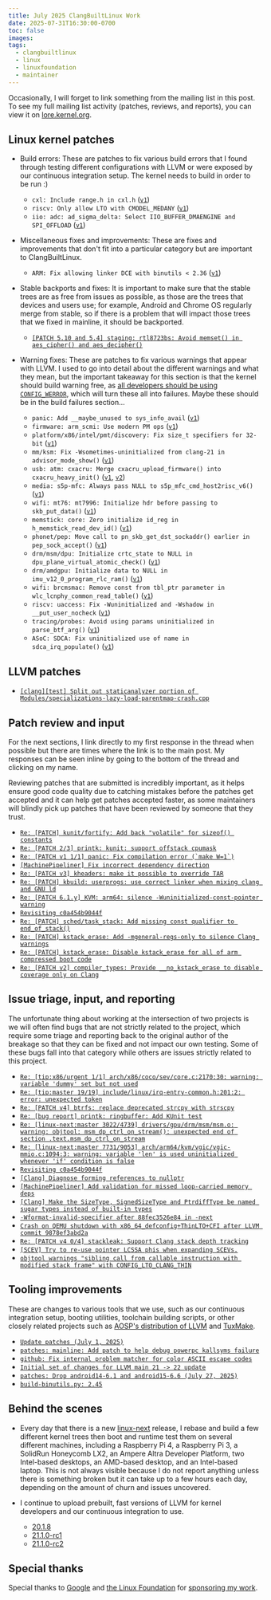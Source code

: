 ```yaml
---
title: July 2025 ClangBuiltLinux Work
date: 2025-07-31T16:30:00-0700
toc: false
images:
tags:
  - clangbuiltlinux
  - linux
  - linuxfoundation
  - maintainer
---
```


Occasionally, I will forget to link something from the mailing list in this post. To see my full mailing list activity (patches, reviews, and reports), you can view it on [lore.kernel.org](https://lore.kernel.org/all/?q=f:nathan@kernel.org).

## Linux kernel patches

* Build errors: These are patches to fix various build errors that I found through testing different configurations with LLVM or were exposed by our continuous integration setup. The kernel needs to build in order to be run :)

  * `cxl: Include range.h in cxl.h` ([`v1`](https://lore.kernel.org/20250701-cxl-fix-struct-range-error-v1-1-1f199bddc7c9@kernel.org/))
  * `riscv: Only allow LTO with CMODEL_MEDANY` ([`v1`](https://lore.kernel.org/20250710-riscv-restrict-lto-to-medany-v1-1-b1dac9871ecf@kernel.org/))
  * `iio: adc: ad_sigma_delta: Select IIO_BUFFER_DMAENGINE and SPI_OFFLOAD` ([`v1`](https://lore.kernel.org/20250714-iio-ad_sigma_delta-fix-kconfig-selects-v1-1-32e0d6da0423@kernel.org/))

* Miscellaneous fixes and improvements: These are fixes and improvements that don't fit into a particular category but are important to ClangBuiltLinux.

  * `ARM: Fix allowing linker DCE with binutils < 2.36` ([`v1`](https://lore.kernel.org/20250707-arm-fix-dce-older-binutils-v1-1-3b5e59dc3b26@kernel.org/))

* Stable backports and fixes: It is important to make sure that the stable trees are as free from issues as possible, as those are the trees that devices and users use; for example, Android and Chrome OS regularly merge from stable, so if there is a problem that will impact those trees that we fixed in mainline, it should be backported.

  * [`[PATCH 5.10 and 5.4] staging: rtl8723bs: Avoid memset() in aes_cipher() and aes_decipher()`](https://lore.kernel.org/20250701152324.3571007-1-nathan@kernel.org/)

* Warning fixes: These are patches to fix various warnings that appear with LLVM. I used to go into detail about the different warnings and what they mean, but the important takeaway for this section is that the kernel should build warning free, as [all developers should be using `CONFIG_WERROR`](https://lore.kernel.org/r/CAHk-=wifoM9VOp-55OZCRcO9MnqQ109UTuCiXeZ-eyX_JcNVGg@mail.gmail.com/), which will turn these all into failures. Maybe these should be in the build failures section...

  * `panic: Add __maybe_unused to sys_info_avail` ([`v1`](https://lore.kernel.org/20250708-fix-clang-sys_info_avail-warning-v1-1-60d239eacd64@kernel.org/))
  * `firmware: arm_scmi: Use modern PM ops` ([`v1`](https://lore.kernel.org/20250708-arm-scmi-modern-pm-ops-v1-1-14bc9c352888@kernel.org/))
  * `platform/x86/intel/pmt/discovery: Fix size_t specifiers for 32-bit` ([`v1`](https://lore.kernel.org/20250708-discovery-pmt-fix-32-bit-formats-v1-1-296a5fc9c3d4@kernel.org/))
  * `mm/ksm: Fix -Wsometimes-uninitialized from clang-21 in advisor_mode_show()` ([`v1`](https://lore.kernel.org/20250715-ksm-fix-clang-21-uninit-warning-v1-1-f443feb4bfc4@kernel.org/))
  * `usb: atm: cxacru: Merge cxacru_upload_firmware() into cxacru_heavy_init()` ([`v1`](https://lore.kernel.org/20250715-usb-cxacru-fix-clang-21-uninit-warning-v1-1-de6c652c3079@kernel.org/), [`v2`](https://lore.kernel.org/20250722-usb-cxacru-fix-clang-21-uninit-warning-v2-1-6708a18decd2@kernel.org/))
  * `media: s5p-mfc: Always pass NULL to s5p_mfc_cmd_host2risc_v6()` ([`v1`](https://lore.kernel.org/20250715-media-s5p-mfc-fix-uninit-const-pointer-v1-1-4d52b58cafe9@kernel.org/))
  * `wifi: mt76: mt7996: Initialize hdr before passing to skb_put_data()` ([`v1`](https://lore.kernel.org/20250715-mt7996-fix-uninit-const-pointer-v1-1-b5d8d11d7b78@kernel.org/))
  * `memstick: core: Zero initialize id_reg in h_memstick_read_dev_id()` ([`v1`](https://lore.kernel.org/20250715-memstick-fix-uninit-const-pointer-v1-1-f6753829c27a@kernel.org/))
  * `phonet/pep: Move call to pn_skb_get_dst_sockaddr() earlier in pep_sock_accept()` ([`v1`](https://lore.kernel.org/20250715-net-phonet-fix-uninit-const-pointer-v1-1-8efd1bd188b3@kernel.org/))
  * `drm/msm/dpu: Initialize crtc_state to NULL in dpu_plane_virtual_atomic_check()` ([`v1`](https://lore.kernel.org/20250715-drm-msm-fix-const-uninit-warning-v1-1-d6a366fd9a32@kernel.org/))
  * `drm/amdgpu: Initialize data to NULL in imu_v12_0_program_rlc_ram()` ([`v1`](https://lore.kernel.org/20250715-drm-amdgpu-fix-const-uninit-warning-v1-1-9683661f3197@kernel.org/))
  * `wifi: brcmsmac: Remove const from tbl_ptr parameter in wlc_lcnphy_common_read_table()` ([`v1`](https://lore.kernel.org/20250715-brcmsmac-fix-uninit-const-pointer-v1-1-16e6a51a8ef4@kernel.org/))
  * `riscv: uaccess: Fix -Wuninitialized and -Wshadow in __put_user_nocheck` ([`v1`](https://lore.kernel.org/20250715-riscv-uaccess-fix-self-init-val-v1-1-82b8e911f120@kernel.org/))
  * `tracing/probes: Avoid using params uninitialized in parse_btf_arg()` ([`v1`](https://lore.kernel.org/20250715-trace_probe-fix-const-uninit-warning-v1-1-98960f91dd04@kernel.org/))
  * `ASoC: SDCA: Fix uninitialized use of name in sdca_irq_populate()` ([`v1`](https://lore.kernel.org/20250715-sdca_interrupts-fix-const-uninit-warning-v1-1-cc031c913499@kernel.org/))



## LLVM patches

* [`[clang][test] Split out staticanalyzer portion of Modules/specializations-lazy-load-parentmap-crash.cpp`](https://github.com/llvm/llvm-project/pull/151259)



## Patch review and input

For the next sections, I link directly to my first response in the thread when possible but there are times where the link is to the main post. My responses can be seen inline by going to the bottom of the thread and clicking on my name.

Reviewing patches that are submitted is incredibly important, as it helps ensure good code quality due to catching mistakes before the patches get accepted and it can help get patches accepted faster, as some maintainers will blindly pick up patches that have been reviewed by someone that they trust.

* [`Re: [PATCH] kunit/fortify: Add back "volatile" for sizeof() constants`](https://lore.kernel.org/20250701123521.GA2835771@ax162/)
* [`Re: [PATCH 2/3] printk: kunit: support offstack cpumask`](https://lore.kernel.org/20250702202835.GA593751@ax162/)
* [```Re: [PATCH v1 1/1] panic: Fix compilation error (`make W=1`)```](https://lore.kernel.org/20250711014947.GA863150@ax162/)
* [`[MachinePipeliner] Fix incorrect dependency direction`](https://github.com/llvm/llvm-project/pull/149436#issuecomment-3086498489)
* [`Re: [PATCH v3] kheaders: make it possible to override TAR`](https://lore.kernel.org/20250719201002.GA3285766@ax162/)
* [`Re: [PATCH] kbuild: userprogs: use correct linker when mixing clang and GNU ld`](https://lore.kernel.org/20250724231025.GA3620641@ax162/)
* [`Re: [PATCH 6.1.y] KVM: arm64: silence -Wuninitialized-const-pointer warning`](https://lore.kernel.org/20250725162654.GA684490@ax162/)
* [`Revisiting c0a454b9044f`](https://lore.kernel.org/20250714195205.GA3723043@ax162/)
* [`Re: [PATCH] sched/task_stack: Add missing const qualifier to end_of_stack()`](https://lore.kernel.org/20250727155047.GA1183915@ax162/)
* [`Re: [PATCH] kstack_erase: Add -mgeneral-regs-only to silence Clang warnings`](https://lore.kernel.org/20250727155108.GB1183915@ax162/)
* [`Re: [PATCH] kstack_erase: Disable kstack_erase for all of arm compressed boot code`](https://lore.kernel.org/20250727155129.GC1183915@ax162/)
* [`Re: [PATCH v2] compiler_types: Provide __no_kstack_erase to disable coverage only on Clang`](https://lore.kernel.org/20250729234604.GA921387@ax162/)



## Issue triage, input, and reporting

The unfortunate thing about working at the intersection of two projects is we will often find bugs that are not strictly related to the project, which require some triage and reporting back to the original author of the breakage so that they can be fixed and not impact our own testing. Some of these bugs fall into that category while others are issues strictly related to this project.

* [`Re: [tip:x86/urgent 1/1] arch/x86/coco/sev/core.c:2170:30: warning: variable 'dummy' set but not used`](https://lore.kernel.org/20250701150644.GA3563357@ax162/)
* [`Re: [tip:master 19/19] include/linux/irq-entry-common.h:201:2: error: unexpected token`](https://lore.kernel.org/20250702180136.GA3452438@ax162/)
* [`Re: [PATCH v4] btrfs: replace deprecated strcpy with strscpy`](https://lore.kernel.org/20250702182712.GA3453770@ax162/)
* [`Re: [bug report] printk: ringbuffer: Add KUnit test`](https://lore.kernel.org/20250702202203.GA3347226@ax162/)
* [`Re: [linux-next:master 3022/4739] drivers/gpu/drm/msm/msm.o: warning: objtool: msm_dp_ctrl_on_stream(): unexpected end of section .text.msm_dp_ctrl_on_stream`](https://lore.kernel.org/20250702213716.GA2103156@ax162/)
* [`Re: [linux-next:master 7731/9053] arch/arm64/kvm/vgic/vgic-mmio.c:1094:3: warning: variable 'len' is used uninitialized whenever 'if' condition is false`](https://lore.kernel.org/20250714171559.GA1364710@ax162/)
* [`Revisiting c0a454b9044f`](https://lore.kernel.org/20250714195205.GA3723043@ax162/)
* [`[Clang] Diagnose forming references to nullptr`](https://github.com/llvm/llvm-project/pull/143667#issuecomment-3084709817)
* [`[MachinePipeliner] Add validation for missed loop-carried memory deps`](https://github.com/llvm/llvm-project/pull/145878#issuecomment-3084401504)
* [`[Clang] Make the SizeType, SignedSizeType and PtrdiffType be named sugar types instead of built-in types`](https://github.com/llvm/llvm-project/pull/143653#issuecomment-3086499400)
* [`-Wformat-invalid-specifier after 88fec3526e84 in -next`](https://lore.kernel.org/20250721231041.GA1015606@ax162/)
* [`Crash on QEMU shutdown with x86_64_defconfig+ThinLTO+CFI after LLVM commit 9878ef3abd2a`](https://lore.kernel.org/20250724000219.GA2976491@ax162/)
* [`Re: [PATCH v4 0/4] stackleak: Support Clang stack depth tracking`](https://lore.kernel.org/20250726004313.GA3650901@ax162/)
* [`[SCEV] Try to re-use pointer LCSSA phis when expanding SCEVs.`](https://github.com/llvm/llvm-project/pull/147824#issuecomment-3124670997)
* [`objtool warnings "sibling call from callable instruction with modified stack frame" with CONFIG_LTO_CLANG_THIN`](https://lore.kernel.org/20250731175655.GA1455142@ax162/)



## Tooling improvements

These are changes to various tools that we use, such as our continuous integration setup, booting utilities, toolchain building scripts, or other closely related projects such as [AOSP's distribution of LLVM](https://android.googlesource.com/platform/prebuilts/clang/host/linux-x86/) and [TuxMake](https://tuxmake.org).

* [`Update patches (July 1, 2025)`](https://github.com/ClangBuiltLinux/continuous-integration2/pull/853)
* [`patches: mainline: Add patch to help debug powerpc kallsyms failure`](https://github.com/ClangBuiltLinux/continuous-integration2/pull/855)
* [`github: Fix internal problem matcher for color ASCII escape codes`](https://github.com/ClangBuiltLinux/continuous-integration2/pull/857)
* [`Initial set of changes for LLVM main 21 -> 22 update`](https://github.com/ClangBuiltLinux/continuous-integration2/pull/858)
* [`patches: Drop android14-6.1 and android15-6.6 (July 27, 2025)`](https://github.com/ClangBuiltLinux/continuous-integration2/pull/860)
* [`build-binutils.py: 2.45`](https://github.com/ClangBuiltLinux/tc-build/pull/304)



## Behind the scenes

* Every day that there is a new [linux-next](https://git.kernel.org/pub/scm/linux/kernel/git/next/linux-next.git/) release, I rebase and build a few different kernel trees then boot and runtime test them on several different machines, including a Raspberry Pi 4, a Raspberry Pi 3, a SolidRun Honeycomb LX2, an Ampere Altra Developer Platform, two Intel-based desktops, an AMD-based desktop, and an Intel-based laptop. This is not always visible because I do not report anything unless there is something broken but it can take up to a few hours each day, depending on the amount of churn and issues uncovered.

* I continue to upload prebuilt, fast versions of LLVM for kernel developers and our continuous integration to use.

  * [20.1.8](https://lore.kernel.org/20250710165801.GA4073042@ax162/)
  * [21.1.0-rc1](https://lore.kernel.org/20250719234008.GA220041@ax162/)
  * [21.1.0-rc2](https://lore.kernel.org/20250730045057.GA3686463@ax162/)



## Special thanks

Special thanks to [Google](https://www.google.com/) and [the Linux Foundation](https://www.linuxfoundation.org) for [sponsoring my work](https://www.linuxfoundation.org/press/press-release/google-funds-linux-kernel-developers-to-focus-exclusively-on-security).
